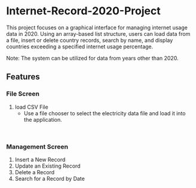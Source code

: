 # Internet-Record-2020-Project
This project focuses on a graphical interface for managing internet usage data in 2020. Using an array-based list structure,
users can load data from a file, insert or delete country records, search by name, and display countries exceeding a specified internet usage percentage. 

Note: The system can be utilized for data from years other than 2020.

## Features
### File Screen
1) load CSV File
   - Use a file chooser to select the electricity data file and load it into the application.
<br>

### Management Screen

1) Insert a New Record
2) Update an Existing Record
3) Delete a Record
4) Search for a Record by Date



